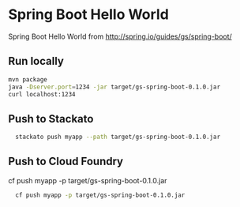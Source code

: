 Spring Boot Hello World
=======================

Spring Boot Hello World from http://spring.io/guides/gs/spring-boot/


## Run locally

```bash
mvn package
java -Dserver.port=1234 -jar target/gs-spring-boot-0.1.0.jar
curl localhost:1234
```
  

## Push to Stackato

```bash
  stackato push myapp --path target/gs-spring-boot-0.1.0.jar
```


## Push to Cloud Foundry


  cf push myapp -p target/gs-spring-boot-0.1.0.jar

```bash
  cf push myapp -p target/gs-spring-boot-0.1.0.jar
```

